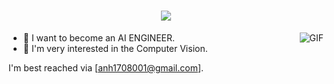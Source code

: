 <link rel="stylesheet" type="text/css" href="./style.css" />

<h1 align="center">
  <a href="#">
    <img align="center" src="https://readme-typing-svg.herokuapp.com?font=Fira+Code&size=15&duration=3000&pause=1000&color=22C2F7&width=500&lines=Hi%2C+I+am+an+AI+COMPUTER+VISION+INTERN." />
  </a>
  <br>
</h1>

<img align="right" alt="GIF" src="https://github.com/vantuyen-dev/vantuyen-dev/blob/main/cat-animatiom.gif" />


  - 🔭 I want to become an AI ENGINEER.
  - 👋 I'm very interested in the Computer Vision.

  I'm best reached via [anh1708001@gmail.com].


